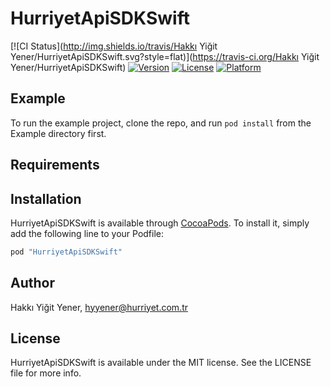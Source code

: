 # HurriyetApiSDKSwift

[![CI Status](http://img.shields.io/travis/Hakkı Yiğit Yener/HurriyetApiSDKSwift.svg?style=flat)](https://travis-ci.org/Hakkı Yiğit Yener/HurriyetApiSDKSwift)
[![Version](https://img.shields.io/cocoapods/v/HurriyetApiSDKSwift.svg?style=flat)](http://cocoapods.org/pods/HurriyetApiSDKSwift)
[![License](https://img.shields.io/cocoapods/l/HurriyetApiSDKSwift.svg?style=flat)](http://cocoapods.org/pods/HurriyetApiSDKSwift)
[![Platform](https://img.shields.io/cocoapods/p/HurriyetApiSDKSwift.svg?style=flat)](http://cocoapods.org/pods/HurriyetApiSDKSwift)

## Example

To run the example project, clone the repo, and run `pod install` from the Example directory first.

## Requirements

## Installation

HurriyetApiSDKSwift is available through [CocoaPods](http://cocoapods.org). To install
it, simply add the following line to your Podfile:

```ruby
pod "HurriyetApiSDKSwift"
```

## Author

Hakkı Yiğit Yener, hyyener@hurriyet.com.tr

## License

HurriyetApiSDKSwift is available under the MIT license. See the LICENSE file for more info.
